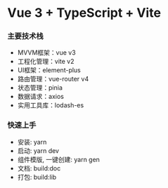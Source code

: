 # Vue 3 + TypeScript + Vite

### 主要技术栈

- MVVM框架：vue v3
- 工程化管理：vite v2
- UI框架：element-plus
- 路由管理：vue-router v4
- 状态管理：pinia
- 数据请求：axios
- 实用工具库：lodash-es


### 快速上手
- 安装: yarn
- 启动: yarn dev
- 组件模版, 一键创建: yarn gen
- 文档: build:doc
- 打包: build:lib
